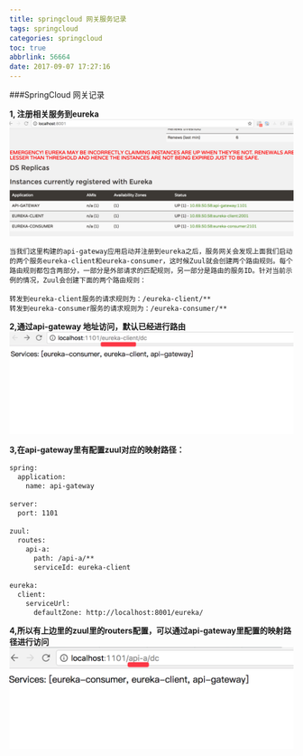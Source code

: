 ```yaml
---
title: springcloud 网关服务记录
tags: springcloud
categories: springcloud
toc: true
abbrlink: 56664
date: 2017-09-07 17:27:16
---
```


###SpringCloud 网关记录

**1, 注册相关服务到eureka**
![](https://raw.githubusercontent.com/zhulg/allpic/master/api-gateway1.png)

```
当我们这里构建的api-gateway应用启动并注册到eureka之后，服务网关会发现上面我们启动的两个服务eureka-client和eureka-consumer，这时候Zuul就会创建两个路由规则。每个路由规则都包含两部分，一部分是外部请求的匹配规则，另一部分是路由的服务ID。针对当前示例的情况，Zuul会创建下面的两个路由规则：

转发到eureka-client服务的请求规则为：/eureka-client/**
转发到eureka-consumer服务的请求规则为：/eureka-consumer/**

```

<!-- more -->


**2,通过api-gateway 地址访问，默认已经进行路由**
![](https://github.com/zhulg/allpic/blob/master/api-gateway2.png?raw=true)

**3,在api-gateway里有配置zuul对应的映射路径：**

```
spring:
  application:
    name: api-gateway

server:
  port: 1101

zuul:
  routes:
    api-a:
      path: /api-a/**
      serviceId: eureka-client

eureka:
  client:
    serviceUrl:
      defaultZone: http://localhost:8001/eureka/
```

**4,所以有上边里的zuul里的routers配置，可以通过api-gateway里配置的映射路径进行访问**
![](https://raw.githubusercontent.com/zhulg/allpic/master/api-gateway3.png)